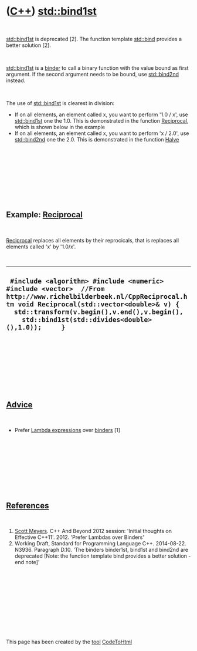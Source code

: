 



 

 

 

 

 

([C++](Cpp.md)) [std::bind1st](CppBind1st.md)
===============================================

 

[std::bind1st](CppBind1st.md) is deprecated \[2\]. The function
template [std::bind](CppBind.md) provides a better solution \[2\].

 

[std::bind1st](CppBind1st.md) is a [binder](CppBinder.md) to call a
binary function with the value bound as first argument. If the second
argument needs to be bound, use [std::bind2nd](CppBind2nd.md) instead.

 

The use of [std::bind1st](CppBind1st.md) is clearest in division:

-   If on all elements, an element called x, you want to perform '1.0 /
    x', use [std::bind1st](CppBind1st.md) one the 1.0. This is
    demonstrated in the function [Reciprocal](CppReciprocal.md), which
    is shown below in the example
-   If on all elements, an element called x, you want to perform 'x /
    2.0', use [std::bind2nd](CppBind2nd.md) one the 2.0. This is
    demonstrated in the function [Halve](CppHalve.md)

 

 

 

 

 

Example: [Reciprocal](CppReciprocal.md)
----------------------------------------

 

[Reciprocal](CppReciprocal.md) replaces all elements by their
reprocicals, that is replaces all elements called 'x' by '1.0/x'.

 

  --------------------------------------------------------------------------------------------------------------------------------------------------------------------------------------------------------------------------------------------------------------------
  ` #include <algorithm> #include <numeric> #include <vector>  //From http://www.richelbilderbeek.nl/CppReciprocal.htm void Reciprocal(std::vector<double>& v) {   std::transform(v.begin(),v.end(),v.begin(),     std::bind1st(std::divides<double>(),1.0));     }`
  --------------------------------------------------------------------------------------------------------------------------------------------------------------------------------------------------------------------------------------------------------------------

 

 

 

 

 

[Advice](CppAdvice.md)
-----------------------

 

-   Prefer [Lambda expressions](CppLambdaExpression.md) over
    [binders](CppBinder.md) \[1\]

 

 

 

 

 

[References](CppReferences.md)
-------------------------------

 

1.  [Scott Meyers](CppScottMeyers.md). C++ And Beyond 2012 session:
    'Initial thoughts on Effective C++11'. 2012. 'Prefer Lambdas over
    Binders'
2.  Working Draft, Standard for Programming Language C++.
    2014-08-22. N3936. Paragraph D.10. 'The binders binder1st, bind1st
    and bind2nd are deprecated \[Note: the function template bind
    provides a better solution -end note\]'

 

 

 

 

 





 




This page has been created by the [tool](Tools.md)
[CodeToHtml](ToolCodeToHtml.md)
